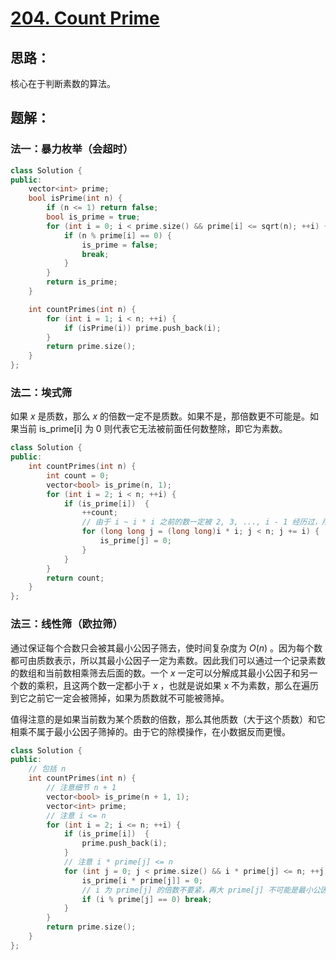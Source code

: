 # [204. Count Prime](https://leetcode.cn/problems/count-primes/)

## 思路：
核心在于判断素数的算法。

## 题解：

### 法一：暴力枚举（会超时）
```cpp
class Solution {
public:
    vector<int> prime;
    bool isPrime(int n) {
        if (n <= 1) return false;
        bool is_prime = true;
        for (int i = 0; i < prime.size() && prime[i] <= sqrt(n); ++i) {
            if (n % prime[i] == 0) {
                is_prime = false;
                break;
            }
        }
        return is_prime;
    }

    int countPrimes(int n) {
        for (int i = 1; i < n; ++i) {
            if (isPrime(i)) prime.push_back(i);
        }
        return prime.size();
    }
};
```

### 法二：埃式筛
如果 $x$ 是质数，那么 $x$ 的倍数一定不是质数。如果不是，那倍数更不可能是。如果当前 is_prime[i] 为 0 则代表它无法被前面任何数整除，即它为素数。

```cpp
class Solution {
public:
    int countPrimes(int n) {
        int count = 0;
        vector<bool> is_prime(n, 1);
        for (int i = 2; i < n; ++i) {
            if (is_prime[i])  {
                ++count;
                // 由于 i ~ i * i 之前的数一定被 2, 3, ..., i - 1 经历过，所以不用管。
                for (long long j = (long long)i * i; j < n; j += i) {
                    is_prime[j] = 0;
                }
            }
        }
        return count;
    }
};
```

### 法三：线性筛（欧拉筛）
通过保证每个合数只会被其最小公因子筛去，使时间复杂度为 $O(n)$ 。因为每个数都可由质数表示，所以其最小公因子一定为素数。因此我们可以通过一个记录素数的数组和当前数相乘筛去后面的数。一个 $x$ 一定可以分解成其最小公因子和另一个数的乘积，且这两个数一定都小于 $x$ ，也就是说如果 x 不为素数，那么在遍历到它之前它一定会被筛掉，如果为质数就不可能被筛掉。

值得注意的是如果当前数为某个质数的倍数，那么其他质数（大于这个质数）和它相乘不属于最小公因子筛掉的。由于它的除模操作，在小数据反而更慢。

```cpp
class Solution {
public:
    // 包括 n
    int countPrimes(int n) {
        // 注意细节 n + 1
        vector<bool> is_prime(n + 1, 1);
        vector<int> prime;
        // 注意 i <= n
        for (int i = 2; i <= n; ++i) {
            if (is_prime[i])  {
                prime.push_back(i);
            }
            // 注意 i * prime[j] <= n
            for (int j = 0; j < prime.size() && i * prime[j] <= n; ++j) {
                is_prime[i * prime[j]] = 0; 
                // i 为 prime[j] 的倍数不要紧，再大 prime[j] 不可能是最小公因子。因为 i 已经明确可分为 prime[j] * prime[j]
                if (i % prime[j] == 0) break;
            }
        }
        return prime.size();
    }
};

```

